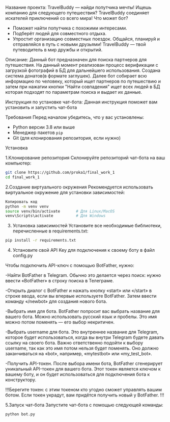 Название проекта: 
TravelBuddy — найди попутчика мечты!
Ищешь компанию для следующего путешествия? TravelBuddy соединяет искателей приключений со всего мира!
Что может бот?
- Поможет найти попутчика с похожими интересами.
- Подберёт людей для совместного отдыха. 
- Упростит организацию совместных поездок.
Общайся, планируй и отправляйся в путь с новыми друзьями!
TravelBuddy — твой путеводитель в мир дружбы и открытий.

Описание:
Данный бот предназначен для поиска партнеров для путешествия. 
На данный момент реализован процесс верификации с загрузкой фотографий в БД для дальнейшего использования.
Создана система донатов(в формате заглушек).
Далее бот собирает всю информацию по человеку, который ищет партнеров по путешествию и затем при нажатии кнопки "Найти совпадения" ищет всех людей в БД которая подходят по  параметрам поиска и выдает их данные. 

Инструкция по установке чат-бота:
Данная инструкция поможет вам установить и запустить чат-бота

Требования
Перед началом убедитесь, что у вас установлены:
- Python версии 3.8 или выше
- Менеджер пакетов `pip`
- Git (для клонирования репозитория, если нужно)

Установка

1.Клонирование репозитория 
Склонируйте репозиторий чат-бота на ваш компьютер:
```bash
git clone https://github.com/proka1/final_work_1
cd final_work_1
````

2.Создание виртуального окружения
Рекомендуется использовать виртуальное окружение для установки зависимостей:
```bash
Копировать код
python -m venv venv
source venv/bin/activate       # Для Linux/MacOS
venv\Scripts\activate          # Для Windows
```

3. Установка зависимостей
Установите все необходимые библиотеки, перечисленные в requirements.txt:
```bash
pip install -r requirements.txt
```

4. Установите свой API Key для подключения к своему боту в файл config.py

Чтобы подключить API-ключ с помощью BotFather, нужно:

-Найти BotFather в Telegram. Обычно это делается через поиск: нужно ввести «BotFather» в строку поиска в Телеграме.

-Открыть диалог с BotFather и нажать кнопку «start» или «/start» в строке ввода, если вы впервые используете BotFather. Затем ввести команду «/newbot» для создания нового бота.

-Выбрать имя для бота. BotFather попросит вас выбрать название для вашего бота. Можно использовать русский язык и пробелы. Это имя можно потом поменять — его выбор некритичен. 

-Выбрать username для бота. Это внутреннее название для Telegram, которое будет использоваться, когда вы внутри Telegram будете давать ссылку на своего бота. Важно ответственно подойти к выбору username, так как это имя потом нельзя будет поменять. Оно должно заканчиваться на «bot», например, «mytestbot» или «my_test_bot». 

-Получить API-токен. После выбора имени бота, BotFather сгенерирует уникальный API-токен для вашего бота. Этот токен является ключом к вашему боту, и он будет использоваться для подключения бота к конструктору.

!!!Берегите токен: с этим токеном кто угодно сможет управлять вашим ботом. Если токен украдут, вам придётся получить новый у BotFather. !!! 

5.Запуск чат-бота
Запустите чат-бота с помощью следующей команды:
```bash
python bot.py
```


